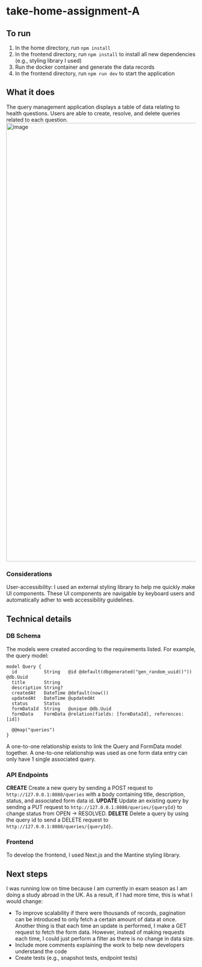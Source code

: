 # take-home-assignment-A

## To run
1. In the home directory, run `npm install`
2. In the frontend directory, run `npm install` to install all new dependencies (e.g., styling library I used)
3. Run the docker container and generate the data records
4. In the frontend directory, run `npm run dev` to start the application

## What it does
The query management application displays a table of data relating to health questions. Users are able to create, resolve, and delete queries related to each question.
<img width="1164" alt="image" src="https://github.com/user-attachments/assets/7ddf2528-ff21-4bd6-9ec7-ff8aaecdce7e" />

### Considerations
User-accessibility: I used an external styling library to help me quickly make UI components. These UI components are navigable by keyboard users and automatically adher to web accessibility guidelines. 

## Technical details

### DB Schema
The models were created according to the requirements listed. For example, the query model:
```
model Query {
  id          String   @id @default(dbgenerated("gen_random_uuid()")) @db.Uuid
  title       String
  description String?
  createdAt   DateTime @default(now())
  updatedAt   DateTime @updatedAt
  status      Status
  formDataId  String   @unique @db.Uuid
  formData    FormData @relation(fields: [formDataId], references: [id])

  @@map("queries")
}
```
A one-to-one relationship exists to link the Query and FormData model together. A one-to-one relationship was used as one form data entry can only have 1 single associated query. 

### API Endpoints
**CREATE**
Create a new query by sending a POST request to `http://127.0.0.1:8080/queries` with a body containing title, description, status, and associated form data id.
**UPDATE**
Update an existing query by sending a PUT request to `http://127.0.0.1:8080/queries/{queryId}` to change status from OPEN -> RESOLVED.
**DELETE**
Delete a query by using the query id to send a DELETE request to `http://127.0.0.1:8080/queries/{queryId}`. 

### Frontend
To develop the frontend, I used Next.js and the Mantine styling library. 

## Next steps
I was running low on time because I am currently in exam season as I am doing a study abroad in the UK. As a result, if I had more time, this is what I would change:
- To improve scalability if there were thousands of records, pagination can be introduced to only fetch a certain amount of data at once. Another thing is that each time an update is performed, I make a GET request to fetch the form data. However, instead of making requests each time, I could just perform a filter as there is no change in data size.
- Include more comments explaining the work to help new developers understand the code
- Create tests (e.g., snapshot tests, endpoint tests)
